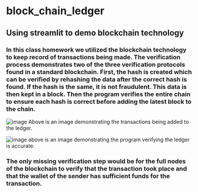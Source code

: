 # block_chain_ledger
## Using streamlit to demo blockchain technology
### In this class homework we utilized the blockchain technology to keep record of transactions being made. The verification process demonstrates two of the three verification protocols found in a standard blockchain. First, the hash is created which can be verified by rehashing the data after the correct hash is found. If the hash is the same, it is not fraudulent. This data is then kept in a block. Then the program verifies the entire chain to ensure each hash is correct before adding the latest block to the chain.

![image](https://user-images.githubusercontent.com/99841428/177063282-57d66881-f406-4186-882a-7e6e2aac77a2.png)
Above is an image demonstrating the transactions being added to the ledger.

![image](https://user-images.githubusercontent.com/99841428/177063316-0bc98297-659e-48ad-a117-44c28e105c0a.png)
above is an image demonstrating the program verifying the ledger is accurate.

### The only missing verification step would be for the full nodes of the blockchain to verify that the transaction took place and that the wallet of the sender has sufficient funds for the transaction.
